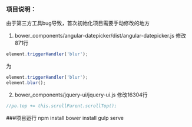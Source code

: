 ### 项目说明：
由于第三方工具bug导致，首次初始化项目需要手动修改的地方
1. bower_components/angular-datepicker/dist/angular-datepicker.js
修改871行
```javascript
element.triggerHandler('blur');
```
为
```javascript
element.triggerHandler('blur');
element.blur();
```

2. bower_components/jquery-ui/jquery-ui.js
修改16304行
```javascript
//po.top += this.scrollParent.scrollTop();
```

###项目运行 
npm install
bower install
gulp serve